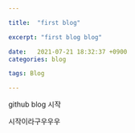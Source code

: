 ```yaml
---

title:  "first blog"

excerpt: "first blog blog"

date:   2021-07-21 18:32:37 +0900
categories: blog

tags: Blog

---
```




github blog 시작



시작이라구우우우

